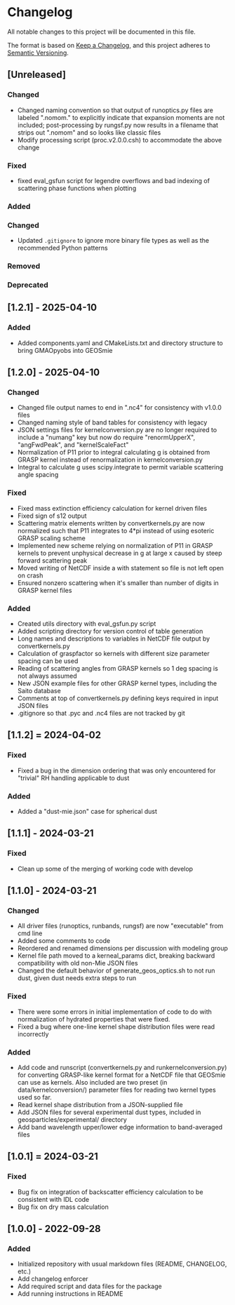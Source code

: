 # Changelog

All notable changes to this project will be documented in this file.

The format is based on [Keep a Changelog](https://keepachangelog.com/en/1.0.0/),
and this project adheres to [Semantic Versioning](https://semver.org/spec/v2.0.0.html).

## [Unreleased]

### Changed
- Changed naming convention so that output of runoptics.py files are labeled ".nomom." to 
  explicitly indicate that expansion moments are not included; post-processing by rungsf.py
  now results in a filename that strips out ".nomom" and so looks like classic files
- Modify processing script (proc.v2.0.0.csh) to accommodate the above change

### Fixed
- fixed eval_gsfun script for legendre overflows and bad indexing of scattering phase functions when plotting
### Added

### Changed

- Updated `.gitignore` to ignore more binary file types as well as the recommended Python patterns

### Removed

### Deprecated

## [1.2.1] - 2025-04-10

### Added

- Added components.yaml and CMakeLists.txt and directory structure to bring
  GMAOpyobs into GEOSmie

## [1.2.0] - 2025-04-10

### Changed

- Changed file output names to end in ".nc4" for consistency with v1.0.0 files
- Changed naming style of band tables for consistency with legacy
- JSON settings files for kernelconversion.py are no longer required to include a "numang"
  key but now do require "renormUpperX", "angFwdPeak", and "kernelScaleFact"
- Normalization of P11 prior to integral calculating g is obtained from GRASP kernel 
  instead of renormalization in kernelconversion.py
- Integral to calculate g uses scipy.integrate to permit variable scattering angle spacing

### Fixed

- Fixed mass extinction efficiency calculation for kernel driven files
- Fixed sign of s12 output
- Scattering matrix elements written by convertkernels.py are now normalized such that P11
  integrates to 4*pi instead of using esoteric GRASP scaling scheme
- Implemented new scheme relying on normalization of P11 in GRASP kernels to prevent
  unphysical decrease in g at large x caused by steep forward scattering peak
- Moved writing of NetCDF inside a with statement so file is not left open on crash
- Ensured nonzero scattering when it's smaller than number of digits in GRASP kernel files

### Added

- Created utils directory with eval_gsfun.py script
- Added scripting directory for version control of table generation
- Long names and descriptions to variables in NetCDF file output by convertkernels.py
- Calculation of graspfactor so kernels with different size parameter spacing can be used 
- Reading of scattering angles from GRASP kernels so 1 deg spacing is not always assumed
- New JSON example files for other GRASP kernel types, including the Saito database 
- Comments at top of convertkernels.py defining keys required in input JSON files
- .gitignore so that .pyc and .nc4 files are not tracked by git


## [1.1.2] = 2024-04-02

### Fixed
- Fixed a bug in the dimension ordering that was only encountered
  for "trivial" RH handling applicable to dust

### Added
- Added a "dust-mie.json" case for spherical dust

## [1.1.1] - 2024-03-21

### Fixed
- Clean up some of the merging of working code with develop

## [1.1.0] - 2024-03-21

### Changed

- All driver files (runoptics, runbands, rungsf) are now "executable"
  from cmd line
- Added some comments to code
- Reordered and renamed dimensions per discussion with modeling group
- Kernel file path moved to a kerneal\_params dict, breaking backward compatibility with old non-Mie JSON files
- Changed the default behavior of generate\_geos\_optics.sh to not run dust, given dust needs extra steps to run

### Fixed

- There were some errors in initial implementation of code to do with
  normalization of hydrated properties that were fixed.
- Fixed a bug where one-line kernel shape distribution files were read incorrectly

### Added

- Add code and runscript (convertkernels.py and runkernelconversion.py) for converting GRASP-like kernel format for a NetCDF file that GEOSmie can use as kernels. Also included are two preset (in data/kernelconversion/) parameter files for reading two kernel types used so far.
- Read kernel shape distribution from a JSON-supplied file
- Add JSON files for several experimental dust types, included in geosparticles/experimental/ directory
- Add band wavelength upper/lower edge information to band-averaged files

## [1.0.1] = 2024-03-21

### Fixed

- Bug fix on integration of backscatter efficiency calculation
  to be consistent with IDL code
- Bug fix on dry mass calculation

## [1.0.0] - 2022-09-28

### Added

- Initialized repository with usual markdown files (README, CHANGELOG, etc.)
- Add changelog enforcer
- Add required script and data files for the package
- Add running instructions in README
